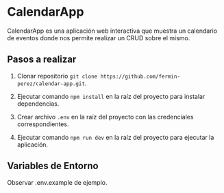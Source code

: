# CalendarApp

CalendarApp es una aplicación web interactiva que muestra un calendario de eventos donde nos permite realizar un CRUD sobre el mismo.

## Pasos a realizar

1. Clonar repositorio `git clone https://github.com/fermin-perez/calendar-app.git`.

2. Ejecutar comando `npm install` en la raíz del proyecto para instalar dependencias.

3. Crear archivo `.env` en la raíz del proyecto con las credenciales correspondientes.

4. Ejecutar comando `npm run dev` en la raíz del proyecto para ejecutar la aplicación.


## Variables de Entorno

Observar .env.example de ejemplo.


